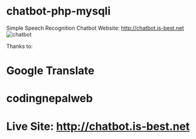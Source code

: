 # chatbot-php-mysqli
Simple Speech Recognition Chatbot
Website: http://chatbot.is-best.net
![chatbot](https://user-images.githubusercontent.com/16277392/109215108-e8f7da80-77dc-11eb-96a4-cf4df2e04a3a.png)

Thanks to:
# Google Translate
# codingnepalweb
# Live Site: http://chatbot.is-best.net



